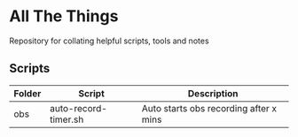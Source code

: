 # All The Things

Repository for collating helpful scripts, tools and notes

## Scripts

| Folder | Script               | Description                            |
| ------ | -------------------- | -------------------------------------- |
| obs    | auto-record-timer.sh | Auto starts obs recording after x mins |
